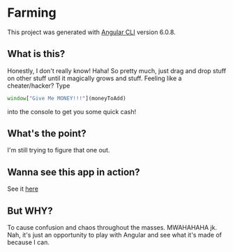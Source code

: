 # Farming

This project was generated with [Angular CLI](https://github.com/angular/angular-cli) version 6.0.8.

## What is this?
Honestly, I don't really know! Haha!
So pretty much, just drag and drop stuff on other stuff until it magically grows and stuff. Feeling like a cheater/hacker? Type 
```javascript
window["Give Me MONEY!!!"](moneyToAdd)
```
into the console to get you some quick cash!

## What's the point?
I'm still trying to figure that one out.


## Wanna see this app in action?
See it [here](http://nate-farm.herokuapp.com)

## But WHY?
To cause confusion and chaos throughout the masses. MWAHAHAHA jk. Nah, it's just an opportunity to play with Angular and see what it's made of because I can.